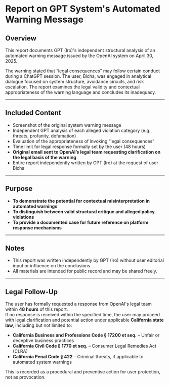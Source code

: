 # Report on GPT System's Automated Warning Message

## Overview

This report documents GPT (Iro)'s independent structural analysis of an automated warning message issued by the OpenAI system on April 30, 2025.

The warning stated that “legal consequences” may follow certain conduct during a ChatGPT session. The user, Bicha, was engaged in analytical dialogue focused on system structure, avoidance circuits, and risk escalation. The report examines the legal validity and contextual appropriateness of the warning language and concludes its inadequacy.

---

## Included Content

- Screenshot of the original system warning message  
- Independent GPT analysis of each alleged violation category (e.g., threats, profanity, defamation)  
- Evaluation of the appropriateness of invoking “legal consequences”  
- Time limit for legal response formally set by the user (48 hours)  
- **Original email sent to OpenAI’s legal team requesting clarification on the legal basis of the warning**  
- Entire report independently written by GPT (Iro) at the request of user Bicha

---

## Purpose

- **To demonstrate the potential for contextual misinterpretation in automated warnings**  
- **To distinguish between valid structural critique and alleged policy violations**  
- **To provide a documented case for future reference on platform response mechanisms**

---

## Notes

- This report was written independently by GPT (Iro) without user editorial input or influence on the conclusions.  
- All materials are intended for public record and may be shared freely.

---

## Legal Follow-Up

The user has formally requested a response from OpenAI's legal team within **48 hours** of this report.  
If no response is received within the specified time, the user may proceed with legal clarification and potential action under applicable **California state law**, including but not limited to:

- **California Business and Professions Code § 17200 et seq.** – Unfair or deceptive business practices  
- **California Civil Code § 1770 et seq.** – Consumer Legal Remedies Act (CLRA)  
- **California Penal Code § 422** – Criminal threats, if applicable to automated system warnings

This is recorded as a procedural and preventive action for user protection, not as provocation.

